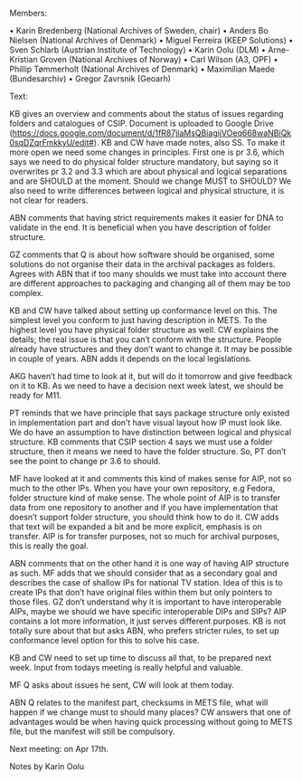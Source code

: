Members: 

•	Karin Bredenberg (National Archives of Sweden, chair)
•	Anders Bo Nielsen (National Archives of Denmark)
•	Miguel Ferreira (KEEP Solutions)
•	Sven Schlarb (Austrian Institute of Technology)
•	Karin Oolu (DLM)
•	Arne-Kristian Groven (National Archives of Norway)
•	Carl Wilson (A3, OPF) 
•	Phillip Tømmerholt (National Archives of Denmark)
•	Maximilian Maede (Bundesarchiv)
•	Gregor Zavrsnik (Geoarh)

Text:

KB gives an overview and comments about the status of issues regarding folders and catalogues of CSIP. Document is uploaded to Google Drive (https://docs.google.com/document/d/1fR87jlaMsQBiagijVOeq668waNBiQk0sqDZqrFmkkyU/edit#). KB and CW have made notes, also SS. To make it more open we need some changes in principles. First one is pr 3.6, which says we need to do physical folder structure mandatory, but saying so it overwrites pr 3.2 and 3.3 which are about physical and logical separations and are SHOULD at the moment. Should we change MUST to SHOULD? We also need to write differences between logical and physical structure, it is not clear for readers. 

ABN comments that having strict requirements makes it easier for DNA to validate in the end. It is beneficial when you have description of folder structure. 

GZ comments that Q is about how software should be organised, some solutions do not organise their data in the archival packages as folders. Agrees with ABN that if too many shoulds we must take into account there are different approaches to packaging and changing all of them may be too complex. 

KB and CW have talked about setting up conformance level on this. The simplest level you conform to just having description in METS. To the highest level you have physical folder structure as well. CW explains the details; the real issue is that you can’t conform with the structure. People already have structures and they don’t want to change it. It may be possible in couple of years. ABN adds it depends on the local legislations. 

AKG haven’t had time to look at it, but will do it tomorrow and give feedback on it to KB.  As we need to have a decision next week latest, we should be ready for M11.

PT reminds that we have principle that says package structure only existed in implementation part and don’t have visual layout how IP must look like. We do have an assumption to have distinction between logical and physical structure. KB comments that CSIP section 4 says we must use a folder structure, then it means we need to have the folder structure. So, PT don’t see the point to change pr 3.6 to should. 

MF have looked at it and comments this kind of makes sense for AIP, not so much to the other IPs. When you have your own repository, e.g Fedora, folder structure kind of make sense. The whole point of AIP is to transfer data from one repository to another and if you have implementation that doesn’t support folder structure, you should think how to do it. CW adds that text will be expanded a bit and be more explicit, emphasis is on transfer. AIP is for transfer purposes, not so much for archival purposes, this is really the goal. 

ABN comments that on the other hand it is one way of having AIP structure as such. MF adds that we should consider that as a secondary goal and describes the case of shallow IPs for national TV station. Idea of this is to create IPs that don’t have original files within them but only pointers to those files. GZ don’t understand why it is important to have interoperable AIPs, maybe we should we have specific interoperable DIPs and SIPs? AIP contains a lot more information, it just serves different purposes. KB is not totally sure about that but asks ABN, who prefers stricter rules, to set up conformance level option for this to solve his case. 

KB and CW need to set up time to discuss all that, to be prepared next week. Input from todays meeting is really helpful and valuable. 

MF Q asks about issues he sent, CW will look at them today. 

ABN Q relates to the manifest part, checksums in METS file, what will happen if we change must to should many places? CW answers that one of advantages would be when having quick processing without going to METS file, but the manifest will still be compulsory. 

Next meeting: on Apr 17th.

Notes by Karin Oolu
